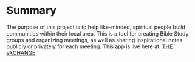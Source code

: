 # Summary
The purpose of this project is to help like-minded, spiritual people build communities within their local area.  This is a tool for creating Bible Study groups and organizing meetings, as well as sharing inspirational notes publicly or privately for each meeting.  This app is live here at: [THE eXCHANGE](https://tiy-mikaelchen-the-exchange-frontend.surge.sh/#/home).
